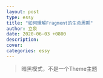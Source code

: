 ```yaml
---
layout: post
type: essy
title: "如何理解Fragment的生命周期"
author: 立泉
date: 2020-06-03 +0800
description: 
cover: 
categories: essy
---
```


> 暗黑模式，不是一个Theme主题

